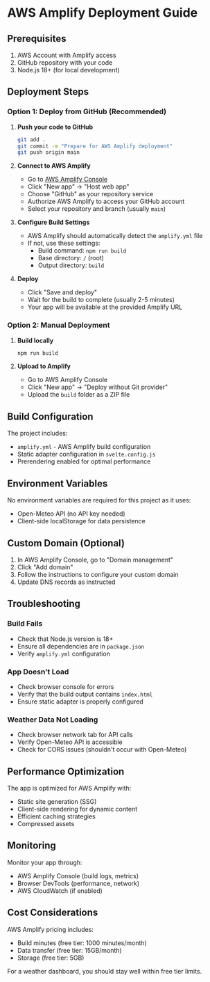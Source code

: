 # AWS Amplify Deployment Guide

## Prerequisites

1. AWS Account with Amplify access
2. GitHub repository with your code
3. Node.js 18+ (for local development)

## Deployment Steps

### Option 1: Deploy from GitHub (Recommended)

1. **Push your code to GitHub**
   ```bash
   git add .
   git commit -m "Prepare for AWS Amplify deployment"
   git push origin main
   ```

2. **Connect to AWS Amplify**
   - Go to [AWS Amplify Console](https://console.aws.amazon.com/amplify/)
   - Click "New app" → "Host web app"
   - Choose "GitHub" as your repository service
   - Authorize AWS Amplify to access your GitHub account
   - Select your repository and branch (usually `main`)

3. **Configure Build Settings**
   - AWS Amplify should automatically detect the `amplify.yml` file
   - If not, use these settings:
     - Build command: `npm run build`
     - Base directory: `/` (root)
     - Output directory: `build`

4. **Deploy**
   - Click "Save and deploy"
   - Wait for the build to complete (usually 2-5 minutes)
   - Your app will be available at the provided Amplify URL

### Option 2: Manual Deployment

1. **Build locally**
   ```bash
   npm run build
   ```

2. **Upload to Amplify**
   - Go to AWS Amplify Console
   - Click "New app" → "Deploy without Git provider"
   - Upload the `build` folder as a ZIP file

## Build Configuration

The project includes:
- `amplify.yml` - AWS Amplify build configuration
- Static adapter configuration in `svelte.config.js`
- Prerendering enabled for optimal performance

## Environment Variables

No environment variables are required for this project as it uses:
- Open-Meteo API (no API key needed)
- Client-side localStorage for data persistence

## Custom Domain (Optional)

1. In AWS Amplify Console, go to "Domain management"
2. Click "Add domain"
3. Follow the instructions to configure your custom domain
4. Update DNS records as instructed

## Troubleshooting

### Build Fails
- Check that Node.js version is 18+
- Ensure all dependencies are in `package.json`
- Verify `amplify.yml` configuration

### App Doesn't Load
- Check browser console for errors
- Verify that the build output contains `index.html`
- Ensure static adapter is properly configured

### Weather Data Not Loading
- Check browser network tab for API calls
- Verify Open-Meteo API is accessible
- Check for CORS issues (shouldn't occur with Open-Meteo)

## Performance Optimization

The app is optimized for AWS Amplify with:
- Static site generation (SSG)
- Client-side rendering for dynamic content
- Efficient caching strategies
- Compressed assets

## Monitoring

Monitor your app through:
- AWS Amplify Console (build logs, metrics)
- Browser DevTools (performance, network)
- AWS CloudWatch (if enabled)

## Cost Considerations

AWS Amplify pricing includes:
- Build minutes (free tier: 1000 minutes/month)
- Data transfer (free tier: 15GB/month)
- Storage (free tier: 5GB)

For a weather dashboard, you should stay well within free tier limits. 